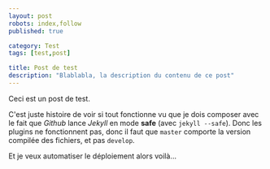 ```yaml
---
layout: post
robots: index,follow
published: true

category: Test
tags: [test,post]

title: Post de test
description: "Blablabla, la description du contenu de ce post"
---
```


Ceci est un post de test.

C'est juste histoire de voir si tout fonctionne vu que je dois composer avec le fait que *Github* lance *Jekyll* en mode **safe** (avec `jekyll --safe`). Donc les plugins ne fonctionnent pas, donc il faut que `master` comporte la version compilée des fichiers, et pas `develop`.

Et je veux automatiser le déploiement alors voilà...